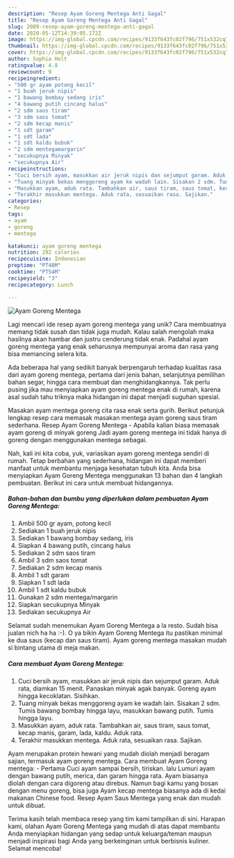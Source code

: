 ```yaml
---
description: "Resep Ayam Goreng Mentega Anti Gagal"
title: "Resep Ayam Goreng Mentega Anti Gagal"
slug: 2089-resep-ayam-goreng-mentega-anti-gagal
date: 2020-05-12T14:39:05.172Z
image: https://img-global.cpcdn.com/recipes/9133f643fc02f796/751x532cq70/ayam-goreng-mentega-foto-resep-utama.jpg
thumbnail: https://img-global.cpcdn.com/recipes/9133f643fc02f796/751x532cq70/ayam-goreng-mentega-foto-resep-utama.jpg
cover: https://img-global.cpcdn.com/recipes/9133f643fc02f796/751x532cq70/ayam-goreng-mentega-foto-resep-utama.jpg
author: Sophia Holt
ratingvalue: 4.8
reviewcount: 9
recipeingredient:
- "500 gr ayam potong kecil"
- "1 buah jeruk nipis"
- "1 bawang bombay sedang iris"
- "4 bawang putih cincang halus"
- "2 sdm saos tiram"
- "3 sdm saos tomat"
- "2 sdm kecap manis"
- "1 sdt garam"
- "1 sdt lada"
- "1 sdt kaldu bubuk"
- "2 sdm mentegamargarin"
- "secukupnya Minyak"
- "secukupnya Air"
recipeinstructions:
- "Cuci bersih ayam, masukkan air jeruk nipis dan sejumput garam. Aduk rata, diamkan 15 menit. Panaskan minyak agak banyak. Goreng ayam hingga kecoklatan. Sisihkan."
- "Tuang minyak bekas menggoreng ayam ke wadah lain. Sisakan 2 sdm. Tumis bawang bombay hingga layu, masukkan bawang putih. Tumis hingga layu."
- "Masukkan ayam, aduk rata. Tambahkan air, saus tiram, saus tomat, kecap manis, garam, lada, kaldu. Aduk rata."
- "Terakhir masukkan mentega. Aduk rata, sesuaikan rasa. Sajikan."
categories:
- Resep
tags:
- ayam
- goreng
- mentega

katakunci: ayam goreng mentega 
nutrition: 292 calories
recipecuisine: Indonesian
preptime: "PT40M"
cooktime: "PT54M"
recipeyield: "3"
recipecategory: Lunch

---
```



![Ayam Goreng Mentega](https://img-global.cpcdn.com/recipes/9133f643fc02f796/751x532cq70/ayam-goreng-mentega-foto-resep-utama.jpg)

Lagi mencari ide resep ayam goreng mentega yang unik? Cara membuatnya memang tidak susah dan tidak juga mudah. Kalau salah mengolah maka hasilnya akan hambar dan justru cenderung tidak enak. Padahal ayam goreng mentega yang enak seharusnya mempunyai aroma dan rasa yang bisa memancing selera kita.

Ada beberapa hal yang sedikit banyak berpengaruh terhadap kualitas rasa dari ayam goreng mentega, pertama dari jenis bahan, selanjutnya pemilihan bahan segar, hingga cara membuat dan menghidangkannya. Tak perlu pusing jika mau menyiapkan ayam goreng mentega enak di rumah, karena asal sudah tahu triknya maka hidangan ini dapat menjadi suguhan spesial.

Masakan ayam mentega goreng cita rasa enak serta gurih. Berikut petunjuk lengkap resep cara memasak masakan mentega ayam goreng saus tiram sederhana. Resep Ayam Goreng Mentega - Apabila kalian biasa memasak ayam goreng di minyak goreng Jadi ayam goreng mentega ini tidak hanya di goreng dengan menggunakan mentega sebagai.


Nah, kali ini kita coba, yuk, variasikan ayam goreng mentega sendiri di rumah. Tetap berbahan yang sederhana, hidangan ini dapat memberi manfaat untuk membantu menjaga kesehatan tubuh kita. Anda bisa menyiapkan Ayam Goreng Mentega menggunakan 13 bahan dan 4 langkah pembuatan. Berikut ini cara untuk membuat hidangannya.

<!--inarticleads1-->

##### Bahan-bahan dan bumbu yang diperlukan dalam pembuatan Ayam Goreng Mentega:

1. Ambil 500 gr ayam, potong kecil
1. Sediakan 1 buah jeruk nipis
1. Sediakan 1 bawang bombay sedang, iris
1. Siapkan 4 bawang putih, cincang halus
1. Sediakan 2 sdm saos tiram
1. Ambil 3 sdm saos tomat
1. Sediakan 2 sdm kecap manis
1. Ambil 1 sdt garam
1. Siapkan 1 sdt lada
1. Ambil 1 sdt kaldu bubuk
1. Gunakan 2 sdm mentega/margarin
1. Siapkan secukupnya Minyak
1. Sediakan secukupnya Air


Selamat sudah menemukan Ayam Goreng Mentega a la resto. Sudah bisa jualan nich ha ha :-). O ya bikin Ayam Goreng Mentega itu pastikan minimal ke dua saus (kecap dan saus tiram). Ayam goreng mentega masakan mudah si bintang utama di meja makan. 

<!--inarticleads2-->

##### Cara membuat Ayam Goreng Mentega:

1. Cuci bersih ayam, masukkan air jeruk nipis dan sejumput garam. Aduk rata, diamkan 15 menit. Panaskan minyak agak banyak. Goreng ayam hingga kecoklatan. Sisihkan.
1. Tuang minyak bekas menggoreng ayam ke wadah lain. Sisakan 2 sdm. Tumis bawang bombay hingga layu, masukkan bawang putih. Tumis hingga layu.
1. Masukkan ayam, aduk rata. Tambahkan air, saus tiram, saus tomat, kecap manis, garam, lada, kaldu. Aduk rata.
1. Terakhir masukkan mentega. Aduk rata, sesuaikan rasa. Sajikan.


Ayam merupakan protein hewani yang mudah diolah menjadi beragam sajian, termasuk ayam goreng mentega. Cara membuat Ayam Goreng mentega: - Pertama Cuci ayam sampai bersih, tiriskan. lalu Lumuri ayam dengan bawang putih, merica, dan garam hingga rata. Ayam biasanya diolah dengan cara digoreng atau direbus. Namun bagi kamu yang bosan dengan menu goreng, bisa juga Ayam kecap mentega biasanya ada di kedai makanan Chinese food. Resep Ayam Saus Mentega yang enak dan mudah untuk dibuat. 

Terima kasih telah membaca resep yang tim kami tampilkan di sini. Harapan kami, olahan Ayam Goreng Mentega yang mudah di atas dapat membantu Anda menyiapkan hidangan yang sedap untuk keluarga/teman maupun menjadi inspirasi bagi Anda yang berkeinginan untuk berbisnis kuliner. Selamat mencoba!
